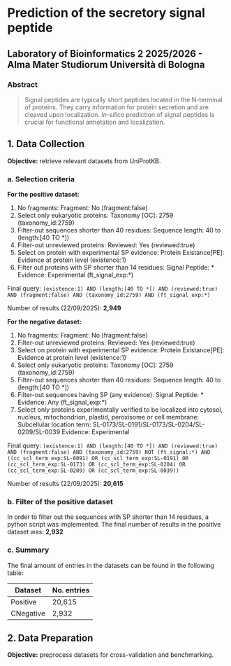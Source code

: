 # Prediction of the secretory signal peptide
## Laboratory of Bioinformatics 2 2025/2026 -  Alma Mater Studiorum Università di Bologna

### Abstract
> Signal peptides are typically short peptides located in the N-terminal of proteins. They carry information for protein secretion and are cleaved upon localization.
> *In-silico* prediction of signal peptides is crucial for functional annotation and localization.

## 1. Data Collection
**Objective:** retrieve relevant datasets from UniProtKB.

### a. Selection criteria

**For the positive dataset:**
  1. No fragments: Fragment: No (fragment:false)
  2. Select only eukaryotic proteins: Taxonomy [OC]: 2759 (taxonomy_id:2759)
  3. Filter-out sequences shorter than 40 residues: Sequence length: 40 to (length:[40 TO *])
  4. Filter-out unreviewed proteins: Reviewed: Yes (reviewed:true)
  5. Select on protein with experimental SP evidence: Protein Existance[PE]: Evidence at protein level (existence:1)
  6. Filter out proteins with SP shorter than 14 residues: Signal Peptide: * Evidence: Experimental (ft_signal_exp:*)

  Final query: `(existence:1) AND (length:[40 TO *]) AND (reviewed:true) AND (fragment:false) AND (taxonomy_id:2759) AND (ft_signal_exp:*)`

  Number of results (22/09/2025): **2,949**

**For the negative dataset:**
  1. No fragments: Fragment: No (fragment:false)
  2. Filter-out unreviewed proteins: Reviewed: Yes (reviewed:true)
  3. Select on protein with experimental SP evidence: Protein Existance[PE]: Evidence at protein level (existence:1)
  4. Select only eukaryotic proteins: Taxonomy [OC]: 2759 (taxonomy_id:2759)
  5. Filter-out sequences shorter than 40 residues: Sequence length: 40 to (length:[40 TO *])
  6. Filter-out sequences having SP (any evidence): Signal Peptide: * Evidence: Any (ft_signal_exp:*)
  7. Select only proteins experimentally verified to be localized into cytosol, nucleus, mitochondrion, plastid, peroxisome or cell membrane: Subcellular location term: SL-0173/SL-0191/SL-0173/SL-0204/SL-0209/SL-0039 Evidence: Experimental

  Final query: `(existence:1) AND (length:[40 TO *]) AND (reviewed:true) AND (fragment:false) AND (taxonomy_id:2759) NOT (ft_signal:*) AND ((cc_scl_term_exp:SL-0091) OR (cc_scl_term_exp:SL-0191) OR (cc_scl_term_exp:SL-0173) OR (cc_scl_term_exp:SL-0204) OR (cc_scl_term_exp:SL-0209) OR (cc_scl_term_exp:SL-0039))`

  Number of results (22/09/2025): **20,615**

### b. Filter of the positive dataset
  In order to filter out the sequences with SP shorter than 14 residues, a python script was implemented.
  The final number of results in the positive dataset was: **2,932**
  
### c. Summary
  The final amount of entries in the datasets can be found in the following table:
  
  | Dataset | No. entries |
  | ------------- | ------------- |
  | Positive  | 20,615  |
  | CNegative  | 2,932  |
  
## 2. Data Preparation
**Objective:** preprocess datasets for cross-validation and benchmarking.
